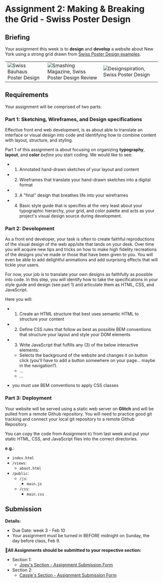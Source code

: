 # Assignment 2: Making & Breaking the Grid - Swiss Poster Design

## Briefing

Your assignment this week is to **design** and **develop** a website about New York using a strong grid drawn from [Swiss Poster Design examples](https://duckduckgo.com/?q=swiss+poster+design&t=ffab&iax=images&ia=images). 

|     |     |     |
| :--- | --- | ---   |
|![Swiss Bauhaus Poster Design](https://mir-s3-cdn-cf.behance.net/project_modules/disp/846f1d30168169.560573d11654d.jpg) | ![Smashing Magazine, Swiss Poster Design Review](https://cloud.netlifyusercontent.com/assets/344dbf88-fdf9-42bb-adb4-46f01eedd629/30ec28ab-658a-4397-a974-580743f02566/poster3.jpg) | ![Designspiration, Swiss Poster Design](https://dspncdn.com/a1/media/692x/6f/6a/d1/6f6ad1ecf3ad3577d5b3e184339a82e0.jpg) |



## Requirements

Your assignment will be comprised of two parts:

### Part 1: Sketching, Wireframes, and Design specifications
Effective front end web development, is as about able to translate an interface or visual design into code and identifying how to combine content with layout, structure, and styling.

Part 1 of this assignment is about focusing on organizing **typography**, **layout**, and **color** *before* you start coding. We would like to see:

* 1. Annotated hand-drawn sketches of your layout and content
* 2. Wireframes that translate your hand-drawn sketches into a digital format
* 3. A "final" design that breathes life into your wireframes
* 4. Basic style guide that is specifies at the very least about your typographic hierarchy, your grid, and color palette and acts as your project's visual design source during development. 


### Part 2: Development

As a front end developer, your task is often to create faithful reproductions of the visual design of the web app/site that lands on your desk. Over time you will acquire new tips and tricks on how to make high fidelity recreations of the designs you've made or those that have been given to you. You will even be able to add delightful animations and add surprising effects that will tickle your users. 

For now, your job is to translate your own designs as faithfully as possible into code. In this step, you will identify how to take the specifications in your style guide and design (see part 1) and articulate them as HTML, CSS, and JavaScript. 

Here you will:
* 1. Create an HTML structure that best uses semantic HTML to structure your content
* 2. Define CSS rules that follow as best as possible BEM conventions that structure your layout and style your DOM elements
* 3. Write JavaScript that fulfills any (3) of the below interactive elements:
  * Selects the background of the website and changes it on button click (you'll have to add a button somewhere on your page... maybe in the navigation?).
  * ...
  * ...

* you must use BEM conventions to apply CSS classes

### Part 3: Deployment
Your website will be served using a static web server on **Glitch** and will be pulled from a remote Github repository. You will need to practice good git tracking and connect your local git repository to a remote Github Repository. 

You can copy the code from Assignment `01` from last week and put your static HTML, CSS, and JavaScript files into the correct directories. 

**e.g.**:
* `index.html`
* `/views`:
  * `about.html`
* `/public`:
  * `/js`:
    * `main.js`
  * `/css`:
    * `main.css`
  


## Submission

**Details:**
* Due Date: week 3 - Feb 10
* Your assignment must be turned in BEFORE midnight on Sunday, the day before class, Feb 9.

**📨All Assignments should be submitted to your respective section:**
* Section 1:
  * [Joey's Section - Assignment Submission Form](https://forms.gle/GkLsRM581kfyHg6W6)
* Section 2:
  * [Cassie's Section - Assignment Submission Form](https://forms.gle/pzxHjZtq1iP5WAyv9)

